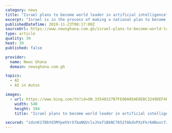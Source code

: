 ```yaml
---
category: news
title: "Israel plans to become world leader in artificial intelligence"
excerpt: "Israel is in the process of making a national plan to become one of the most advanced countries in the field of artificial intelligence (AI), experts said ... One of the issues is the programming of self-driving cars, due to the ability of the AI system on th cars to predict the consequences of inevitable car accidents."
publishedDateTime: 2019-11-23T08:17:00Z
sourceUrl: https://www.newsghana.com.gh/israel-plans-to-become-world-leader-in-artificial-intelligence/
type: article
quality: 39
heat: 39
published: false

provider:
  name: News Ghana
  domain: newsghana.com.gh

topics:
  - AI
  - AI in Autos

images:
  - url: https://www.bing.com/th?id=ON.33540327B7FE00A05AE0EBC3249DEF4E
    width: 540
    height: 394
    title: "Israel plans to become world leader in artificial intelligence"

secured: "zdznK17BbYd3MYpehVrX7baNQVclxJVaf1BkNC7652fAkdvPXzFkr6ANuvcfzXD0cg+slAgAxItlA5BOm6rdmXco0plt1yUgFW1RE1ZWyqKe3tQLqijAfYLcHFkih/g6JKm2n34WbPFWWwQ8hS1GpMfnw8VaXezsgrl5XFwGLC7e5Ighrduvco+flYdfeq2csL1G4e6H2xCxuIAXbEe8WkJ+NgXeifId2CnlOI2iWiEi4L+nqlJVMSptMxmnyEoM8nAAqUHaIA1rqo6KiNKUgQ==;gRS+fAH5oc0nCz8YyF/uFA=="
---
```


